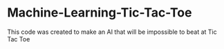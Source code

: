 # Machine-Learning-Tic-Tac-Toe
This code was created to make an AI that will be impossible to beat at Tic Tac Toe
